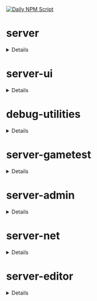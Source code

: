 [![Daily NPM Script](https://github.com/WavePlayz/minecraft-npms-auto/actions/workflows/fetch.yml/badge.svg)](https://github.com/WavePlayz/minecraft-npms-auto/actions/workflows/fetch.yml)
# server
<details>

stable
```
2.0.0
```

beta
```
2.1.0-beta.1.21.94-stable
```

preview
```
2.1.0-rc.1.21.100-preview.23
```

preview beta
```
2.2.0-beta.1.21.100-preview.23
```
</details>

# server-ui
<details>

stable
```
2.0.0
```

beta
```
2.1.0-beta.1.21.94-stable
```

preview
```
2.0.0-rc.1.21.100-preview.20
```

preview beta
```
2.1.0-beta.1.21.100-preview.23
```
</details>

# debug-utilities
<details>

stable
```
null
```

beta
```
1.0.0-beta.1.21.94-stable
```

preview
```
null
```

preview beta
```
1.0.0-beta.1.21.100-preview.23
```
</details>

# server-gametest
<details>

stable
```
0.1.0
```

beta
```
1.0.0-beta.1.21.94-stable
```

preview
```
0.1.0-rc.1.21.40-preview.20
```

preview beta
```
1.0.0-beta.1.21.100-preview.23
```
</details>

# server-admin
<details>

stable
```
1.0.0-beta.release.1.19.50
```

beta
```
1.0.0-beta.1.21.94-stable
```

preview
```
null
```

preview beta
```
1.0.0-beta.1.21.100-preview.23
```
</details>

# server-net
<details>

stable
```
1.0.0-beta.release.1.19.50
```

beta
```
1.0.0-beta.1.21.94-stable
```

preview
```
null
```

preview beta
```
1.0.0-beta.1.21.100-preview.23
```
</details>

# server-editor
<details>

stable
```
null
```

beta
```
0.1.0-beta.1.21.94-stable
```

preview
```
null
```

preview beta
```
0.1.0-beta.1.21.100-preview.23
```
</details>

